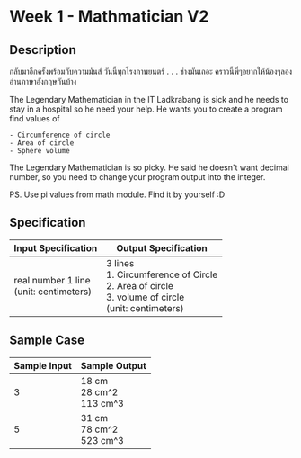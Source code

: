 # Week 1 - Mathmatician V2
## Description
กลับมาอีกครั้งพร้อมกับความมันส์ วันนี้ทุกโรงภาพยนตร์
.
.
.
ช่างมันเถอะ คราวนี้พี่ๆอยากให้น้องๆลองอ่านภาษาอังกฤษกันบ้าง

The Legendary Mathematician in the IT Ladkrabang is sick and he needs to stay in a hospital so he need your help. He wants you to create a program find values of
```
- Circumference of circle
- Area of circle
- Sphere volume
```
The Legendary Mathematician is so picky. He said he doesn't want decimal number, so you need to change your program output into the integer.

PS. Use pi values from math module. Find it by yourself :D

## Specification
| Input Specification | Output Specification |
| - | - |
| real number 1 line <br> (unit: centimeters) | 3 lines <br> 1. Circumference of Circle <br> 2. Area of circle <br> 3. volume of circle <br> (unit: centimeters) |

## Sample Case
| Sample Input | Sample Output |
| - | - |
| 3 | 18 cm <br> 28 cm^2 <br> 113 cm^3 |
| 5 | 31 cm <br> 78 cm^2 <br> 523 cm^3 |